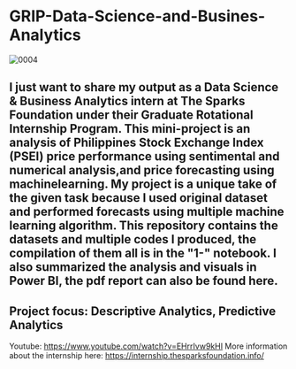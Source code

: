 # GRIP-Data-Science-and-Busines-Analytics
![0004](https://github.com/Dennis-Zapatos/GRIP-Data-Science-and-Busines-Analytics/assets/134060585/dd0d7f1e-9cb5-47ee-b347-bff8cc5d147c)
## I just want to share my output as a Data Science & Business Analytics intern at The Sparks Foundation under their Graduate Rotational Internship Program. This mini-project is an analysis of Philippines Stock Exchange Index (PSEI) price performance using sentimental and numerical analysis,and price forecasting using machinelearning. My project is a unique take of the given task because I used original dataset and performed forecasts using multiple machine learning algorithm. This repository contains the datasets and multiple codes I produced, the compilation of them all is in the "1-" notebook. I also summarized the analysis and visuals in Power BI, the pdf report can also be found here.

## Project focus: Descriptive Analytics, Predictive Analytics
Youtube: https://www.youtube.com/watch?v=EHrrIvw9kHI
More information about the internship here: https://internship.thesparksfoundation.info/
